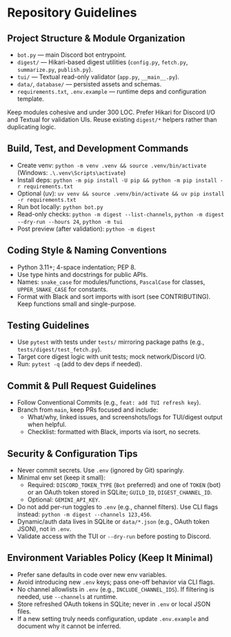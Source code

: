 # Repository Guidelines

## Project Structure & Module Organization
- `bot.py` — main Discord bot entrypoint.
- `digest/` — Hikari-based digest utilities (`config.py`, `fetch.py`, `summarize.py`, `publish.py`).
- `tui/` — Textual read-only validator (`app.py`, `__main__.py`).
- `data/`, `database/` — persisted assets and schemas.
- `requirements.txt`, `.env.example` — runtime deps and configuration template.

Keep modules cohesive and under 300 LOC. Prefer Hikari for Discord I/O and Textual for validation UIs. Reuse existing `digest/*` helpers rather than duplicating logic.

## Build, Test, and Development Commands
- Create venv: `python -m venv .venv && source .venv/bin/activate` (Windows: `.\.venv\Scripts\activate`)
- Install deps: `python -m pip install -U pip && python -m pip install -r requirements.txt`
- Optional (uv): `uv venv && source .venv/bin/activate && uv pip install -r requirements.txt`
- Run bot locally: `python bot.py`
- Read-only checks: `python -m digest --list-channels`, `python -m digest --dry-run --hours 24`, `python -m tui`
- Post preview (after validation): `python -m digest`

## Coding Style & Naming Conventions
- Python 3.11+; 4-space indentation; PEP 8.
- Use type hints and docstrings for public APIs.
- Names: `snake_case` for modules/functions, `PascalCase` for classes, `UPPER_SNAKE_CASE` for constants.
- Format with Black and sort imports with isort (see CONTRIBUTING). Keep functions small and single-purpose.

## Testing Guidelines
- Use `pytest` with tests under `tests/` mirroring package paths (e.g., `tests/digest/test_fetch.py`).
- Target core digest logic with unit tests; mock network/Discord I/O.
- Run: `pytest -q` (add to dev deps if needed).

## Commit & Pull Request Guidelines
- Follow Conventional Commits (e.g., `feat: add TUI refresh key`).
- Branch from `main`, keep PRs focused and include:
  - What/why, linked issues, and screenshots/logs for TUI/digest output when helpful.
  - Checklist: formatted with Black, imports via isort, no secrets.

## Security & Configuration Tips
- Never commit secrets. Use `.env` (ignored by Git) sparingly.
- Minimal env set (keep it small):
  - Required: `DISCORD_TOKEN_TYPE` (`Bot` preferred) and one of `TOKEN` (bot) or an OAuth token stored in SQLite; `GUILD_ID`, `DIGEST_CHANNEL_ID`.
  - Optional: `GEMINI_API_KEY`.
- Do not add per-run toggles to `.env` (e.g., channel filters). Use CLI flags instead: `python -m digest --channels 123,456`.
- Dynamic/auth data lives in SQLite or `data/*.json` (e.g., OAuth token JSON), not in `.env`.
- Validate access with the TUI or `--dry-run` before posting to Discord.

## Environment Variables Policy (Keep It Minimal)
- Prefer sane defaults in code over new env variables.
- Avoid introducing new `.env` keys; pass one-off behavior via CLI flags.
- No channel allowlists in `.env` (e.g., `INCLUDE_CHANNEL_IDS`). If filtering is needed, use `--channels` at runtime.
- Store refreshed OAuth tokens in SQLite; never in `.env` or local JSON files.
- If a new setting truly needs configuration, update `.env.example` and document why it cannot be inferred.
